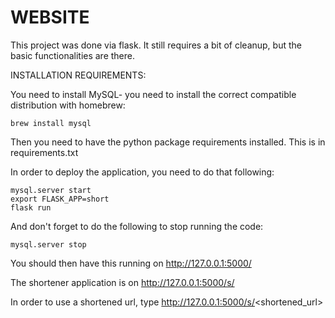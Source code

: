 # WEBSITE

This project was done via flask. It still requires a bit of cleanup, but the basic functionalities are there.

INSTALLATION REQUIREMENTS:

You need to install MySQL- you need to install the correct compatible distribution with homebrew:
```
brew install mysql
```

Then you need to have the python package requirements installed. This is in requirements.txt

In order to deploy the application, you need to do that following:
```
mysql.server start
export FLASK_APP=short
flask run
```

And don't forget to do the following to stop running the code:
```
mysql.server stop
```

You should then have this running on http://127.0.0.1:5000/

The shortener application is on http://127.0.0.1:5000/s/

In order to use a shortened url, type http://127.0.0.1:5000/s/<shortened_url>
